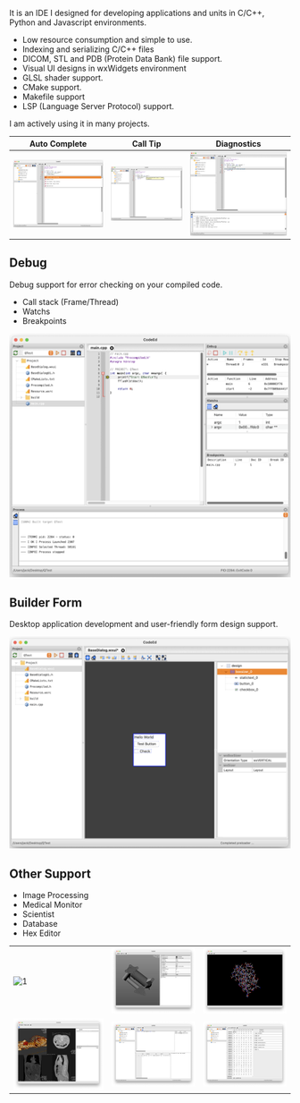 It is an IDE I designed for developing applications and units in C/C++, Python and Javascript environments.

* Low resource consumption and simple to use.
* Indexing and serializing C/C++ files
* DICOM, STL and PDB (Protein Data Bank) file support.
* Visual UI designs in wxWidgets environment
* GLSL shader support.
* CMake support.
* Makefile support
* LSP (Language Server Protocol) support.

I am actively using it in many projects.


<style>
	img { width: 600px; }
</style>

| Auto Complete | Call Tip | Diagnostics |
|-|-|-|
| ![1](assets/codeed-1.png) | ![1](assets/codeed-2.png) | ![1](assets/codeed-5.png) |

## Debug

Debug support for error checking on your compiled code.

* Call stack (Frame/Thread)
* Watchs
* Breakpoints

![1](assets/codeed-4.png)

## Builder Form

Desktop application development and user-friendly form design support.

![1](assets/codeed-3.png)



## Other Support

* Image Processing
* Medical Monitor
* Scientist
* Database
* Hex Editor

| | | |
|-|-|-|
| ![1](assets/codeed-6.png) | ![1](assets/codeed-7.png) | ![1](assets/codeed-8.png) |
| ![1](assets/codeed-9.png) | ![1](assets/codeed-a.png) | ![1](assets/codeed-b.png) |




